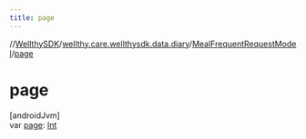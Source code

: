 ```yaml
---
title: page
---
```

//[WellthySDK](../../../index.html)/[wellthy.care.wellthysdk.data.diary](../index.html)/[MealFrequentRequestModel](index.html)/[page](page.html)



# page



[androidJvm]\
var [page](page.html): [Int](https://kotlinlang.org/api/latest/jvm/stdlib/kotlin/-int/index.html)




